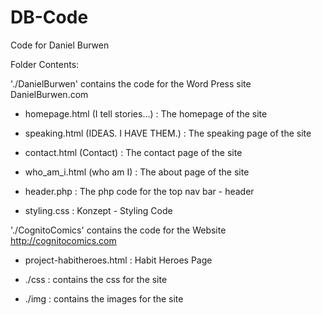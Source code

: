 DB-Code
=======

Code for Daniel Burwen

Folder Contents:

'./DanielBurwen' contains the code for the Word Press site DanielBurwen.com
  - homepage.html (I tell stories...) : The homepage of the site
  - speaking.html (IDEAS. I HAVE THEM.) : The speaking page of the site
  - contact.html (Contact) : The contact page of the site
  - who_am_i.html (who am I) : The about page of the site

  - header.php : The php code for the top nav bar - header

  - styling.css : Konzept - Styling Code

'./CognitoComics' contains the code for the Website http://cognitocomics.com
  - project-habitheroes.html : Habit Heroes Page

  - ./css : contains the css for the site
  - ./img : contains the images for the site
